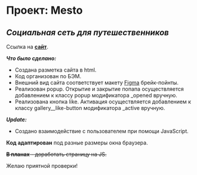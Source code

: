 # **Проект: Mesto**

## *Социальная сеть для  путешественников*

Ссылка на [**сайт**](https://nastyanev.github.io/mesto-project-bootcamp/ "Ссылка на GitHub Pages").

***Что было сделано:***
  * Создана разметка сайта в html.
  * Код организован по БЭМ.
  * Внешний вид сайта соответствует макету [Figma](https://www.figma.com/file/2cn9N9jSkmxD84oJik7xL7/JavaScript.-Sprint-4?node-id=0%3A1 "Ссылка на макет в Figma") брейк-пойнты.
  * Реализован popup. Открытие и закрытие попапа осуществляется добавлением к классу popup модификатора _opened вручную.
  * Реализована кнопка like. Активация осуществляется добавлением к классу gallery__like-button модификатора _active вручную.

***Update:***
* Создано взаимодействие с пользователем при помощи JavaScript.

**Код адаптирован** под разные размеры окна браузера.

~~**В планах** - доработать страницу на JS.~~

Желаю приятной проверки!
